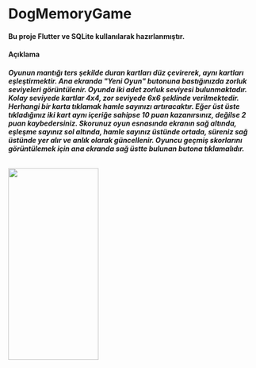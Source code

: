 # DogMemoryGame
<h4>Bu proje Flutter ve SQLite kullanılarak hazırlanmıştır.<br><h4>

  Açıklama<h5>
 
  Oyunun mantığı ters şekilde duran kartları düz çevirerek, aynı kartları eşleştirmektir. Ana ekranda "Yeni Oyun" butonuna bastığınızda zorluk seviyeleri görüntülenir. Oyunda iki adet zorluk seviyesi bulunmaktadır. Kolay seviyede kartlar 4x4, zor seviyede 6x6 şeklinde verilmektedir. Herhangi bir karta tıklamak hamle sayınızı artıracaktır. Eğer üst üste tıkladığınız iki kart aynı içeriğe sahipse 10 puan kazanırsınız, değilse 2 puan kaybedersiniz. Skorunuz oyun esnasında ekranın sağ altında, eşleşme sayınız sol altında, hamle sayınız üstünde ortada, süreniz sağ üstünde yer alır ve anlık olarak güncellenir. Oyuncu geçmiş skorlarını görüntülemek için ana ekranda sağ üstte bulunan butona tıklamalıdır.
  
 <br>
 <img src="https://media2.giphy.com/media/ibbmzAAJPyZa5IxHG2/giphy.gif" width="182" height="386" />
